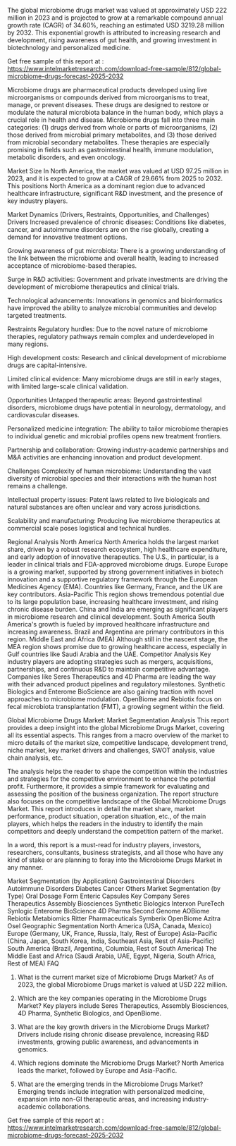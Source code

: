 
The global microbiome drugs market was valued at approximately USD 222 million in 2023 and is projected to grow at a remarkable compound annual growth rate (CAGR) of 34.60%, reaching an estimated USD 3219.28 million by 2032. This exponential growth is attributed to increasing research and development, rising awareness of gut health, and growing investment in biotechnology and personalized medicine.

Get free sample of this report at :  https://www.intelmarketresearch.com/download-free-sample/812/global-microbiome-drugs-forecast-2025-2032

Microbiome drugs are pharmaceutical products developed using live microorganisms or compounds derived from microorganisms to treat, manage, or prevent diseases. These drugs are designed to restore or modulate the natural microbiota balance in the human body, which plays a crucial role in health and disease. Microbiome drugs fall into three main categories: (1) drugs derived from whole or parts of microorganisms, (2) those derived from microbial primary metabolites, and (3) those derived from microbial secondary metabolites. These therapies are especially promising in fields such as gastrointestinal health, immune modulation, metabolic disorders, and even oncology.

Market Size
In North America, the market was valued at USD 97.25 million in 2023, and it is expected to grow at a CAGR of 29.66% from 2025 to 2032. This positions North America as a dominant region due to advanced healthcare infrastructure, significant R&D investment, and the presence of key industry players.

Market Dynamics (Drivers, Restraints, Opportunities, and Challenges)
Drivers
Increased prevalence of chronic diseases: Conditions like diabetes, cancer, and autoimmune disorders are on the rise globally, creating a demand for innovative treatment options.

Growing awareness of gut microbiota: There is a growing understanding of the link between the microbiome and overall health, leading to increased acceptance of microbiome-based therapies.

Surge in R&D activities: Government and private investments are driving the development of microbiome therapeutics and clinical trials.

Technological advancements: Innovations in genomics and bioinformatics have improved the ability to analyze microbial communities and develop targeted treatments.

Restraints
Regulatory hurdles: Due to the novel nature of microbiome therapies, regulatory pathways remain complex and underdeveloped in many regions.

High development costs: Research and clinical development of microbiome drugs are capital-intensive.

Limited clinical evidence: Many microbiome drugs are still in early stages, with limited large-scale clinical validation.

Opportunities
Untapped therapeutic areas: Beyond gastrointestinal disorders, microbiome drugs have potential in neurology, dermatology, and cardiovascular diseases.

Personalized medicine integration: The ability to tailor microbiome therapies to individual genetic and microbial profiles opens new treatment frontiers.

Partnership and collaboration: Growing industry-academic partnerships and M&A activities are enhancing innovation and product development.

Challenges
Complexity of human microbiome: Understanding the vast diversity of microbial species and their interactions with the human host remains a challenge.

Intellectual property issues: Patent laws related to live biologicals and natural substances are often unclear and vary across jurisdictions.

Scalability and manufacturing: Producing live microbiome therapeutics at commercial scale poses logistical and technical hurdles.

Regional Analysis
North America
North America holds the largest market share, driven by a robust research ecosystem, high healthcare expenditure, and early adoption of innovative therapeutics. The U.S., in particular, is a leader in clinical trials and FDA-approved microbiome drugs.
Europe
Europe is a growing market, supported by strong government initiatives in biotech innovation and a supportive regulatory framework through the European Medicines Agency (EMA). Countries like Germany, France, and the UK are key contributors.
Asia-Pacific
This region shows tremendous potential due to its large population base, increasing healthcare investment, and rising chronic disease burden. China and India are emerging as significant players in microbiome research and clinical development.
South America
South America's growth is fueled by improved healthcare infrastructure and increasing awareness. Brazil and Argentina are primary contributors in this region.
Middle East and Africa (MEA)
Although still in the nascent stage, the MEA region shows promise due to growing healthcare access, especially in Gulf countries like Saudi Arabia and the UAE.
Competitor Analysis
Key industry players are adopting strategies such as mergers, acquisitions, partnerships, and continuous R&D to maintain competitive advantage. Companies like Seres Therapeutics and 4D Pharma are leading the way with their advanced product pipelines and regulatory milestones. Synthetic Biologics and Enterome BioScience are also gaining traction with novel approaches to microbiome modulation. OpenBiome and Rebiotix focus on fecal microbiota transplantation (FMT), a growing segment within the field.

Global Microbiome Drugs Market: Market Segmentation Analysis
This report provides a deep insight into the global Microbiome Drugs Market, covering all its essential aspects. This ranges from a macro overview of the market to micro details of the market size, competitive landscape, development trend, niche market, key market drivers and challenges, SWOT analysis, value chain analysis, etc.

The analysis helps the reader to shape the competition within the industries and strategies for the competitive environment to enhance the potential profit. Furthermore, it provides a simple framework for evaluating and assessing the position of the business organization. The report structure also focuses on the competitive landscape of the Global Microbiome Drugs Market. This report introduces in detail the market share, market performance, product situation, operation situation, etc., of the main players, which helps the readers in the industry to identify the main competitors and deeply understand the competition pattern of the market.

In a word, this report is a must-read for industry players, investors, researchers, consultants, business strategists, and all those who have any kind of stake or are planning to foray into the Microbiome Drugs Market in any manner.

Market Segmentation (by Application)
Gastrointestinal Disorders
Autoimmune Disorders
Diabetes
Cancer
Others
Market Segmentation (by Type)
Oral Dosage Form
Enteric Capsules
Key Company
Seres Therapeutics
Assembly Biosciences
Synthetic Biologics
Interxon
PureTech
Synlogic
Enterome BioScience
4D Pharma
Second Genome
AOBiome
Rebiotix
Metabiomics
Ritter Pharmaceuticals
Symberix
OpenBiome
Azitra
Osel
Geographic Segmentation
North America (USA, Canada, Mexico)
Europe (Germany, UK, France, Russia, Italy, Rest of Europe)
Asia-Pacific (China, Japan, South Korea, India, Southeast Asia, Rest of Asia-Pacific)
South America (Brazil, Argentina, Columbia, Rest of South America)
The Middle East and Africa (Saudi Arabia, UAE, Egypt, Nigeria, South Africa, Rest of MEA)
FAQ
1. What is the current market size of Microbiome Drugs Market?
As of 2023, the global Microbiome Drugs market is valued at USD 222 million.

2. Which are the key companies operating in the Microbiome Drugs Market?
Key players include Seres Therapeutics, Assembly Biosciences, 4D Pharma, Synthetic Biologics, and OpenBiome.

3. What are the key growth drivers in the Microbiome Drugs Market?
Drivers include rising chronic disease prevalence, increasing R&D investments, growing public awareness, and advancements in genomics.

4. Which regions dominate the Microbiome Drugs Market?
North America leads the market, followed by Europe and Asia-Pacific.

5. What are the emerging trends in the Microbiome Drugs Market?
Emerging trends include integration with personalized medicine, expansion into non-GI therapeutic areas, and increasing industry-academic collaborations.

Get free sample of this report at :  https://www.intelmarketresearch.com/download-free-sample/812/global-microbiome-drugs-forecast-2025-2032
